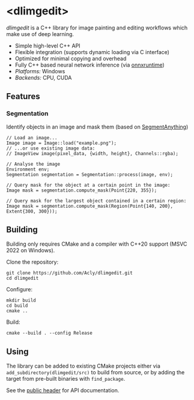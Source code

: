 # \<dlimgedit\>

*dlimgedit* is a C++ library for image painting and editing workflows which make use of deep learning.

* Simple high-level C++ API
* Flexible integration (supports dynamic loading via C interface)
* Optimized for minimal copying and overhead
* Fully C++ based neural network inference (via [onnxruntime](https://onnxruntime.ai/))
* *Platforms:* Windows
* *Backends:* CPU, CUDA

## Features

### Segmentation

Identify objects in an image and mask them (based on [SegmentAnything](https://segment-anything.com))

```
// Load an image...
Image image = Image::load("example.png");
// ...or use existing image data:
// ImageView image(pixel_data, {width, height}, Channels::rgba);

// Analyse the image
Environment env;
Segmentation segmentation = Segmentation::process(image, env);

// Query mask for the object at a certain point in the image:
Image mask = segmentation.compute_mask(Point{220, 355});

// Query mask for the largest object contained in a certain region:
Image mask = segmentation.compute_mask(Region(Point{140, 200}, Extent{300, 300}));
```


## Building

Building only requires CMake and a compiler with C++20 support (MSVC 2022 on Windows).

Clone the repository:
```
git clone https://github.com/Acly/dlimgedit.git
cd dlimgedit
```
Configure:
```
mkdir build
cd build
cmake ..
```
Build:
```
cmake --build . --config Release
```


## Using

The library can be added to existing CMake projects either via `add_subdirectory(dlimgedit/src)` to build from source, or by adding the target from pre-built binaries with `find_package`.

See the [public header](src/include/dlimgedit/dlimgedit.hpp) for API documentation.
